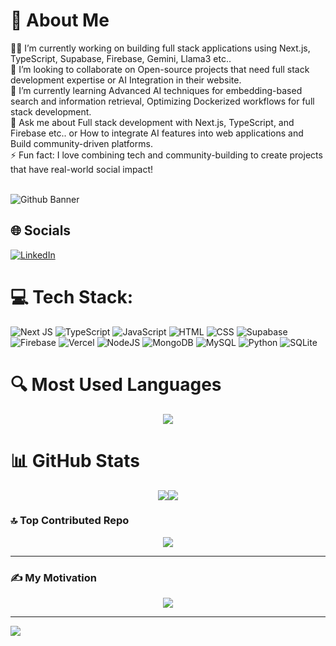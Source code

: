 # 💫 About Me
<div>
👨‍💻 I’m currently working on building full stack applications using Next.js, TypeScript, Supabase, Firebase, Gemini, Llama3 etc..<br> 
🤝 I’m looking to collaborate on Open-source projects that need full stack development expertise or AI Integration in their website.<br> 
🌱 I’m currently learning Advanced AI techniques for embedding-based search and information retrieval, Optimizing Dockerized workflows for full stack development.<br> 
💬 Ask me about Full stack development with Next.js, TypeScript, and Firebase etc.. or How to integrate AI features into web applications and Build community-driven platforms.<br> 
⚡ Fun fact: I love combining tech and community-building to create projects that have real-world social impact!<br><br>
</div>

![Github Banner](https://github.com/user-attachments/assets/74181128-d6ea-4594-b618-96c1c6718da8)

## 🌐 Socials
[![LinkedIn](https://img.shields.io/badge/LinkedIn-%230077B5.svg?logo=linkedin&logoColor=white)](https://linkedin.com/in/hanish-rishen-331072248) 

# 💻 Tech Stack:
![Next JS](https://img.shields.io/badge/Next-black?style=for-the-badge&logo=next.js&logoColor=white) ![TypeScript](https://img.shields.io/badge/typescript-%23007ACC.svg?style=for-the-badge&logo=typescript&logoColor=white) ![JavaScript](https://img.shields.io/badge/javascript-%23F7DF1E.svg?style=for-the-badge&logo=javascript&logoColor=black) ![HTML](https://img.shields.io/badge/html-%23E34F26.svg?style=for-the-badge&logo=html5&logoColor=white) ![CSS](https://img.shields.io/badge/css-%231572B6.svg?style=for-the-badge&logo=css3&logoColor=white) ![Supabase](https://img.shields.io/badge/Supabase-3ECF8E?style=for-the-badge&logo=supabase&logoColor=white) ![Firebase](https://img.shields.io/badge/firebase-%23039BE5.svg?style=for-the-badge&logo=firebase) ![Vercel](https://img.shields.io/badge/vercel-%23000000.svg?style=for-the-badge&logo=vercel&logoColor=white) ![NodeJS](https://img.shields.io/badge/node.js-6DA55F?style=for-the-badge&logo=node.js&logoColor=white) ![MongoDB](https://img.shields.io/badge/MongoDB-%234ea94b.svg?style=for-the-badge&logo=mongodb&logoColor=white) ![MySQL](https://img.shields.io/badge/mysql-4479A1.svg?style=for-the-badge&logo=mysql&logoColor=white) ![Python](https://img.shields.io/badge/python-3670A0?style=for-the-badge&logo=python&logoColor=ffdd54) ![SQLite](https://img.shields.io/badge/sqlite-%2307405e.svg?style=for-the-badge&logo=sqlite&logoColor=white)

# 🔍 Most Used Languages
<div align="center">
  <img src="https://github-readme-stats.vercel.app/api/top-langs/?username=hanish-rishen&theme=dark&hide_border=false&include_all_commits=true&count_private=true&layout=compact" />
</div>

# 📊 GitHub Stats
<div align="center">
  <div style="display: flex; flex-direction: row; justify-content: center; align-items: center;">
    <img src="https://github-readme-stats.vercel.app/api?username=hanish-rishen&theme=dark&hide_border=false&include_all_commits=true&count_private=true" />
    <img src="https://github-readme-streak-stats.herokuapp.com/?user=hanish-rishen&theme=dark&hide_border=false" />
  </div>
</div>

### 🔝 Top Contributed Repo
<div align="center">
  <img src="https://github-contributor-stats.vercel.app/api?username=hanish-rishen&limit=5&theme=dark&combine_all_yearly_contributions=true" />
</div>

---

### ✍️ My Motivation
<div align="center">
  <img src="https://quotes-github-readme.vercel.app/api?type=horizontal&theme=merko" />
</div>

---
[![](https://visitcount.itsvg.in/api?id=hanish-rishen&icon=0&color=0)](https://visitcount.itsvg.in)

<!-- Proudly created with GPRM ( https://gprm.itsvg.in ) -->
